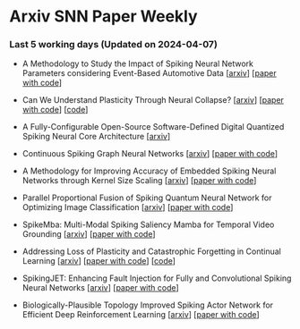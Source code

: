 # Arxiv SNN Paper Weekly


 ### **Last 5 working days (Updated on 2024-04-07)** 


- A Methodology to Study the Impact of Spiking Neural Network Parameters considering Event-Based Automotive Data [[arxiv](https://arxiv.org/abs/2404.03493)] [[paper with code](https://paperswithcode.com/paper/a-methodology-to-study-the-impact-of-spiking)]

- Can We Understand Plasticity Through Neural Collapse? [[arxiv](https://arxiv.org/abs/2404.02719)] [[paper with code](https://paperswithcode.com/paper/can-we-understand-plasticity-through-neural)] [[code](https://github.com/gianhess/dl_project)]

- A Fully-Configurable Open-Source Software-Defined Digital Quantized Spiking Neural Core Architecture [[arxiv](https://arxiv.org/abs/2404.02248)]

- Continuous Spiking Graph Neural Networks [[arxiv](https://arxiv.org/abs/2404.01897)] [[paper with code](https://paperswithcode.com/paper/continuous-spiking-graph-neural-networks)]

- A Methodology for Improving Accuracy of Embedded Spiking Neural Networks through Kernel Size Scaling [[arxiv](https://arxiv.org/abs/2404.01685)] [[paper with code](https://paperswithcode.com/paper/a-methodology-for-improving-accuracy-of)]

- Parallel Proportional Fusion of Spiking Quantum Neural Network for Optimizing Image Classification [[arxiv](https://arxiv.org/abs/2404.01359)] [[paper with code](https://paperswithcode.com/paper/parallel-proportional-fusion-of-spiking)]

- SpikeMba: Multi-Modal Spiking Saliency Mamba for Temporal Video Grounding [[arxiv](https://arxiv.org/abs/2404.01174)] [[paper with code](https://paperswithcode.com/paper/spikemba-multi-modal-spiking-saliency-mamba)]

- Addressing Loss of Plasticity and Catastrophic Forgetting in Continual Learning [[arxiv](https://arxiv.org/abs/2404.00781)] [[paper with code](https://paperswithcode.com/paper/addressing-loss-of-plasticity-and)] [[code](https://github.com/mohmdelsayed/upgd)]

- SpikingJET: Enhancing Fault Injection for Fully and Convolutional Spiking Neural Networks [[arxiv](https://arxiv.org/abs/2404.00383)] [[paper with code](https://paperswithcode.com/paper/spikingjet-enhancing-fault-injection-for)]

- Biologically-Plausible Topology Improved Spiking Actor Network for Efficient Deep Reinforcement Learning [[arxiv](https://arxiv.org/abs/2403.20163)] [[paper with code](https://paperswithcode.com/paper/biologically-plausible-topology-improved)]

